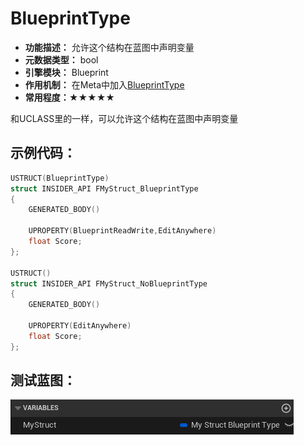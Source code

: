 # BlueprintType

- **功能描述：**  允许这个结构在蓝图中声明变量
- **元数据类型：** bool
- **引擎模块：** Blueprint
- **作用机制：** 在Meta中加入[BlueprintType](#Meta_Blueprint_BlueprintType)
- **常用程度：★★★★★**

和UCLASS里的一样，可以允许这个结构在蓝图中声明变量

## 示例代码：

```cpp
USTRUCT(BlueprintType)
struct INSIDER_API FMyStruct_BlueprintType
{
	GENERATED_BODY()

	UPROPERTY(BlueprintReadWrite,EditAnywhere)
	float Score;
};

USTRUCT()
struct INSIDER_API FMyStruct_NoBlueprintType
{
	GENERATED_BODY()

	UPROPERTY(EditAnywhere)
	float Score;
};
```

## 测试蓝图：

![Untitled](Specifier_USTRUCT_Blueprint_BlueprintType_Untitled.png)